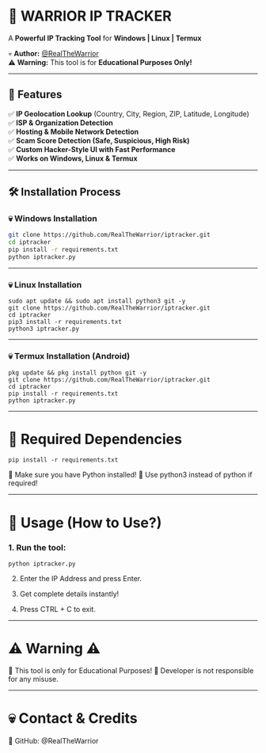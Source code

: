 # 🚀 WARRIOR IP TRACKER  

A **Powerful IP Tracking Tool** for **Windows | Linux | Termux**  

💀 **Author:** [@RealTheWarrior](https://github.com/RealTheWarrior)  
⚠️ **Warning:** This tool is for **Educational Purposes Only!**  

---

## 📌 Features  
✅ **IP Geolocation Lookup** (Country, City, Region, ZIP, Latitude, Longitude)  
✅ **ISP & Organization Detection**  
✅ **Hosting & Mobile Network Detection**  
✅ **Scam Score Detection (Safe, Suspicious, High Risk)**  
✅ **Custom Hacker-Style UI with Fast Performance**  
✅ **Works on Windows, Linux & Termux**  

---

## 🛠️ Installation Process  

### 💀 Windows Installation  
```bash
git clone https://github.com/RealTheWarrior/iptracker.git
cd iptracker
pip install -r requirements.txt
python iptracker.py
```

---

### 💀 Linux Installation
```
sudo apt update && sudo apt install python3 git -y
git clone https://github.com/RealTheWarrior/iptracker.git
cd iptracker
pip3 install -r requirements.txt
python3 iptracker.py
```


---

### 💀 Termux Installation (Android)
```
pkg update && pkg install python git -y
git clone https://github.com/RealTheWarrior/iptracker.git
cd iptracker
pip install -r requirements.txt
python iptracker.py
 ```


---

# 📜 Required Dependencies
```
pip install -r requirements.txt
```
📌 Make sure you have Python installed!
📌 Use python3 instead of python if required!


---

# 📝 Usage (How to Use?)

### 1. Run the tool:
```
python iptracker.py
```


2. Enter the IP Address and press Enter.


3. Get complete details instantly!


4. Press CTRL + C to exit.




---

# ⚠ Warning ⚠

🔴 This tool is only for Educational Purposes!
🔴 Developer is not responsible for any misuse.

---

# 💀 Contact & Credits

📌 GitHub: @RealTheWarrior
